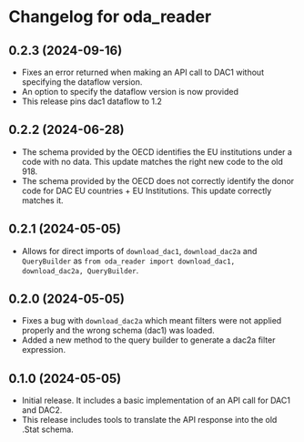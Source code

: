 # Changelog for oda_reader

## 0.2.3 (2024-09-16)
- Fixes an error returned when making an API call to DAC1 without specifying the dataflow version.
- An option to specify the dataflow version is now provided
- This release pins dac1 dataflow to 1.2

## 0.2.2 (2024-06-28)
- The schema provided by the OECD identifies the EU institutions under a code with no data. This update matches the right new code to the old 918.
- The schema provided by the OECD does not correctly identify the donor code for DAC EU countries + EU Institutions. This update correctly matches it.

## 0.2.1 (2024-05-05)
- Allows for direct imports of `download_dac1`, `download_dac2a` and `QueryBuilder` as
`from oda_reader import download_dac1, download_dac2a, QueryBuilder`.


## 0.2.0 (2024-05-05)
- Fixes a bug with `download_dac2a` which meant filters were not applied properly
and the wrong schema (dac1) was loaded.
- Added a new method to the query builder to generate a dac2a filter expression.

## 0.1.0 (2024-05-05)
- Initial release. It includes a basic implementation of an API call for DAC1 and DAC2.
- This release includes tools to translate the API response into the old .Stat schema.